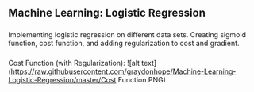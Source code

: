 ## Machine Learning: Logistic Regression

###
Implementing logistic regression on different data sets. Creating sigmoid function, cost function, and adding regularization to cost and gradient. 

###
Cost Function (with Regularization):
![alt text](https://raw.githubusercontent.com/graydonhope/Machine-Learning-Logistic-Regression/master/Cost Function.PNG)

